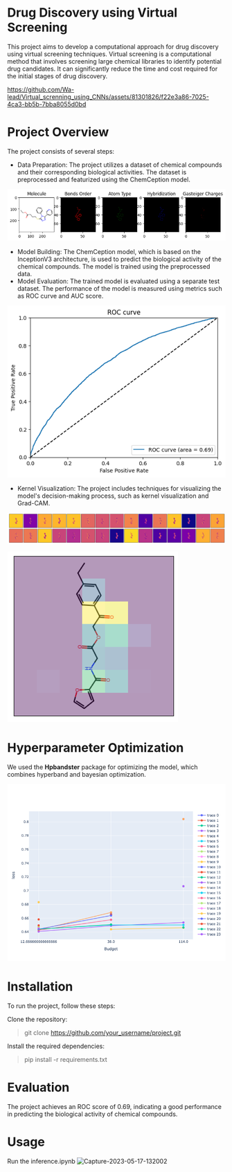 # Drug Discovery using Virtual Screening
This project aims to develop a computational approach for drug discovery using virtual screening techniques. Virtual screening is a computational method that involves screening large chemical libraries to identify potential drug candidates. It can significantly reduce the time and cost required for the initial stages of drug discovery.


https://github.com/Wa-lead/Virtual_screnning_using_CNNs/assets/81301826/f22e3a86-7025-4ca3-bb5b-7bba8055d0bd


# Project Overview
The project consists of several steps:

* Data Preparation: The project utilizes a dataset of chemical compounds and their corresponding biological activities. The dataset is preprocessed and featurized using the ChemCeption model.


![Alt text](images/Featurizer.png)

* Model Building: The ChemCeption model, which is based on the InceptionV3 architecture, is used to predict the biological activity of the chemical compounds. The model is trained using the preprocessed data.
* Model Evaluation: The trained model is evaluated using a separate test dataset. The performance of the model is measured using metrics such as ROC curve and AUC score.


![Alt text](images/ROC.png)


* Kernel Visualization: The project includes techniques for visualizing the model's decision-making process, such as kernel visualization and Grad-CAM.

![Alt text](images/kernel.png)


![Alt text](images/GradCAM.png)

# Hyperparameter Optimization 
We used the **Hpbandster** package for optimizing the model, which combines hyperband and bayesian optimization.

![Alt text](images/hpbandster.png)


# Installation
To run the project, follow these steps:

Clone the repository:
> git clone https://github.com/your_username/project.git

Install the required dependencies: 
> pip install -r requirements.txt

# Evaluation
The project achieves an ROC score of 0.69, indicating a good performance in predicting the biological activity of chemical compounds. 

# Usage
Run the inference.ipynb
![Capture-2023-05-17-132002](https://github.com/Wa-lead/Chemception_using_transfer_learning/assets/81301826/a4ad8699-cafb-49f8-96a7-dcf43304358a)
